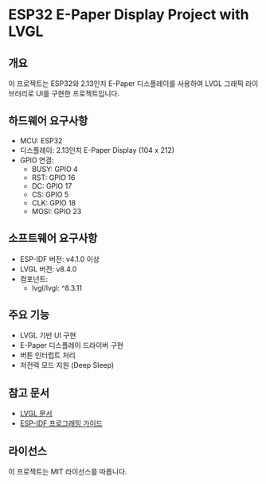# ESP32 E-Paper Display Project with LVGL

## 개요
이 프로젝트는 ESP32와 2.13인치 E-Paper 디스플레이를 사용하여 LVGL 그래픽 라이브러리로 UI를 구현한 프로젝트입니다.

## 하드웨어 요구사항
- MCU: ESP32
- 디스플레이: 2.13인치 E-Paper Display (104 x 212)
- GPIO 연결:
  - BUSY: GPIO 4
  - RST: GPIO 16
  - DC: GPIO 17
  - CS: GPIO 5
  - CLK: GPIO 18
  - MOSI: GPIO 23

## 소프트웨어 요구사항
- ESP-IDF 버전: v4.1.0 이상
- LVGL 버전: v8.4.0
- 컴포넌트:
  - lvgl/lvgl: ^8.3.11

## 주요 기능
- LVGL 기반 UI 구현
- E-Paper 디스플레이 드라이버 구현
- 버튼 인터럽트 처리
- 저전력 모드 지원 (Deep Sleep)

## 참고 문서
- [LVGL 문서](https://docs.lvgl.io/)
- [ESP-IDF 프로그래밍 가이드](https://docs.espressif.com/projects/esp-idf/)

## 라이선스
이 프로젝트는 MIT 라이선스를 따릅니다.